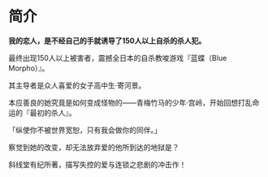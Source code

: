 # 简介

**我的恋人，是不经自己的手就诱导了150人以上自杀的杀人犯。**

最终出现150人以上被害者，震撼全日本的自杀教唆游戏『蓝蝶（Blue Morpho）』。

其主导者是众人喜爱的女子高中生·寄河景。

本应善良的她究竟是如何变成怪物的——青梅竹马的少年·宫岭，开始回想打乱命运的『最初的杀人』。

「纵使你不被世界宽恕，只有我会做你的同伴。」

察觉到她的改变，却无法放弃爱的他所到达的地狱是？

斜线堂有纪所著，描写失控的爱与连锁之悲剧的冲击作！

